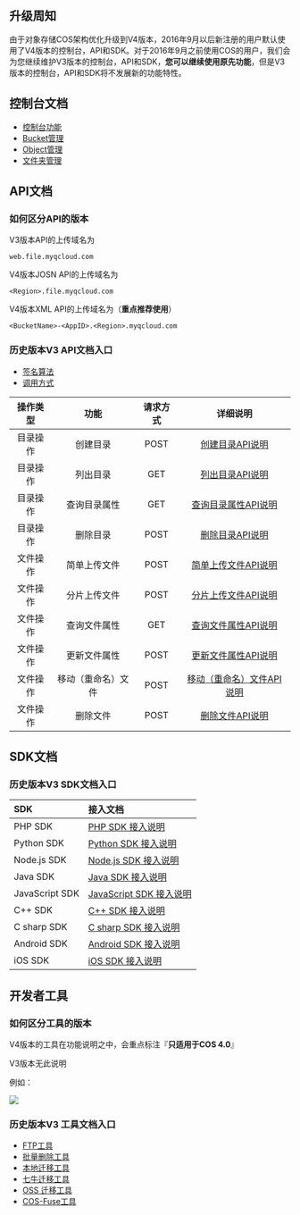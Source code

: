 ## 升级周知

由于对象存储COS架构优化升级到V4版本，2016年9月以后新注册的用户默认使用了V4版本的控制台，API和SDK。对于2016年9月之前使用COS的用户，我们会为您继续维护V3版本的控制台，API和SDK，**您可以继续使用原先功能**，但是V3版本的控制台，API和SDK将不发展新的功能特性。

## 控制台文档

- [控制台功能](/document/product/430/5904)
- [Bucket管理](/document/product/430/5886)
- [Object管理](/document/product/430/5978)
- [文件夹管理](/document/product/430/5914)

## API文档

### 如何区分API的版本

V3版本API的上传域名为

```
web.file.myqcloud.com
```

V4版本JOSN API的上传域名为

```
<Region>.file.myqcloud.com
```

V4版本XML API的上传域名为（**重点推荐使用**）

```
<BucketName>-<AppID>.<Region>.myqcloud.com
```

### 历史版本V3 API文档入口

- [签名算法](/document/product/430/5993)
- [调用方式](/document/product/430/5994)

| 操作类型 |    功能     | 请求方式 |                详细说明                 |
| :--: | :-------: | :--: | :---------------------------------: |
| 目录操作 |   创建目录    | POST |   [创建目录API说明](/doc/api/264/6000)    |
| 目录操作 |   列出目录    | GET  |   [列出目录API说明](/doc/api/264/6001)    |
| 目录操作 |  查询目录属性   | GET  |  [查询目录属性API说明](/doc/api/264/6002)   |
| 目录操作 |   删除目录    | POST |   [删除目录API说明](/doc/api/264/6003)    |
| 文件操作 |  简单上传文件   | POST |  [简单上传文件API说明](/doc/api/264/6005)   |
| 文件操作 |  分片上传文件   | POST |  [分片上传文件API说明](/doc/api/264/6006)   |
| 文件操作 |  查询文件属性   | GET  |  [查询文件属性API说明](/doc/api/264/6008)   |
| 文件操作 |  更新文件属性   | POST |  [更新文件属性API说明](/doc/api/264/6011)   |
| 文件操作 | 移动（重命名）文件 | POST | [移动（重命名）文件API说明](/doc/api/264/6009) |
| 文件操作 |   删除文件    | POST |   [删除文件API说明](/doc/api/264/6010)    |

## SDK文档

### 历史版本V3 SDK文档入口

| SDK            | 接入文档                                     |
| :------------- | :--------------------------------------- |
| PHP SDK        | [PHP SDK 接入说明](/doc/product/430/5942)    |
| Python SDK     | [Python SDK 接入说明](/doc/product/430/5943) |
| Node.js SDK    | [Node.js SDK 接入说明](/doc/product/430/5947) |
| Java SDK       | [Java SDK 接入说明](/doc/product/430/5944)   |
| JavaScript SDK | [JavaScript SDK 接入说明](/doc/product/430/5946) |
| C++ SDK        | [C++ SDK 接入说明](/doc/product/430/5945)    |
| C sharp SDK    | [C sharp SDK 接入说明](/doc/product/430/5966) |
| Android SDK    | [Android SDK 接入说明](/doc/product/430/5950) |
| iOS SDK        | [iOS SDK 接入说明](/doc/product/430/5949)    |

## 开发者工具

### 如何区分工具的版本

V4版本的工具在功能说明之中，会重点标注『**只适用于COS 4.0**』

V3版本无此说明

例如：

![](https://mc.qcloudimg.com/static/img/b9ae616606fddd64a4ddd7277915c98c/image.png)

### 历史版本V3 工具文档入口

- [FTP工具](/document/product/430/5917)
- [批量删除工具](/document/product/430/5918)
- [本地迁移工具](/document/product/430/5919)
- [七牛迁移工具](/document/product/430/6102)
- [OSS 迁移工具](/document/product/430/6103)
- [COS-Fuse工具](/document/product/430/6885)